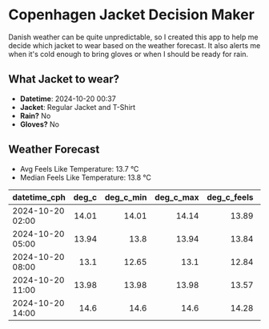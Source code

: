 
# Copenhagen Jacket Decision Maker

Danish weather can be quite unpredictable, so I created this app to help me decide which jacket to wear based on the weather forecast. 
It also alerts me when it's cold enough to bring gloves or when I should be ready for rain.

## What Jacket to wear?

- **Datetime**: 2024-10-20 00:37
- **Jacket**: Regular Jacket and T-Shirt
- **Rain?** No
- **Gloves?** No

## Weather Forecast
- Avg Feels Like Temperature: 13.7 °C
- Median Feels Like Temperature: 13.8 °C

| datetime_cph     |   deg_c |   deg_c_min |   deg_c_max |   deg_c_feels | weather   | wind   | rain   |
|:-----------------|--------:|------------:|------------:|--------------:|:----------|:-------|:-------|
| 2024-10-20 02:00 |   14.01 |       14.01 |       14.14 |         13.89 | Clouds    | Low    | None   |
| 2024-10-20 05:00 |   13.94 |       13.8  |       13.94 |         13.84 | Clouds    | Low    | None   |
| 2024-10-20 08:00 |   13.1  |       12.65 |       13.1  |         12.84 | Clouds    | Low    | None   |
| 2024-10-20 11:00 |   13.98 |       13.98 |       13.98 |         13.57 | Clear     | Low    | None   |
| 2024-10-20 14:00 |   14.6  |       14.6  |       14.6  |         14.28 | Clouds    | Medium | None   |
        